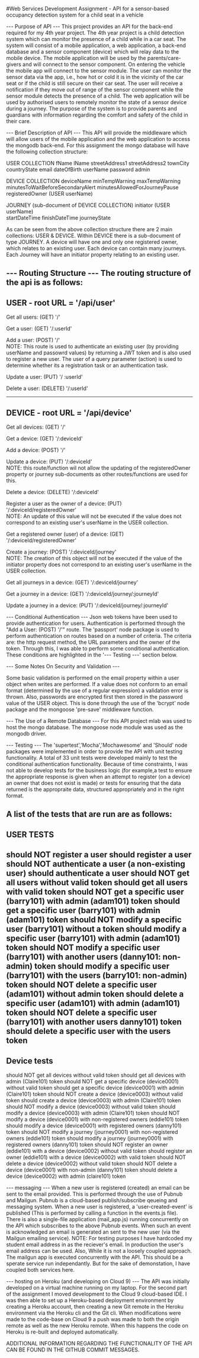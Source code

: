#Web Services Development Assignment - API for a sensor-based occupancy detection system for a child seat in a vehicle

--- Purpose of API ---
This project provides an API for the back-end required for my 4th year project. 
The 4th year project is a child detection system which can monitor the presence of a child while in a car seat. 
The system will consist of a mobile application, a web application, a back-end database and a sensor component  (device) which will relay data to the mobile device. 
The mobile application will be used by the parents/care-givers and will connect to the sensor component. 
On entering the vehicle the mobile app will connect to the sensor module. 
The user can monitor the sensor data via the app, i.e., how hot or cold it is in the vicinity of the car seat or if the child is still secure on their car seat. 
The user will receive a notification if they move out of range of the sensor component while the sensor module detects the presence of a child. 
The web application will be used by authorised users to remotely monitor the state of a sensor device during a journey. 
The purpose of the system is to provide parents and guardians with information regarding the comfort and safety of the child in their care. 

--- Brief Description of API ---
This API will provide the middleware which will allow users of the mobile application and the web application to access the mongodb back-end.
For this assignment the mongo database will have the following collection structure:

USER COLLECTION
fName
lName
streetAddress1
streetAddress2
townCity
countryState
email
dateOfBirth
userName
password
admin

DEVICE COLLECTION
deviceName
minTempWarning
maxTempWarning
minutesToWaitBeforeSecondaryAlert
minutesAllowedForJourneyPause
registeredOwner    (USER userName)   

JOURNEY (sub-document of DEVICE COLLECTION)
initiator (USER userName)  
startDateTime
finishDateTime
journeyState
																		
As can be seen from the above collection structure there are 2 main collections: USER & DEVICE. Within DEVICE there is a sub-document of type JOURNEY. 
A device will have one and only one registered owner, which relates to an existing user. 
Each device can contain many journeys. Each Journey will have an initiator property relating to an existing user.

--- Routing Structure ---
The routing structure of the api is as follows:
--------------------------------------
USER - root URL = '/api/user'
--------------------------------------
Get all users: (GET) '/'

Get a user: (GET) '/:userId'

Add a user: (POST) '/'                 
NOTE: This route is used to authenticate an existing user (by providing userName and passowrd values) by returning a JWT token and is also used to register a new user. 
The user of a query parameter (action) is used to determine whether its a registration task or an authentication task.

Update a user: (PUT) '/ :userId'

Delete a user: (DELETE) '/:userId'

--------------------------------------
DEVICE - root URL = '/api/device'
--------------------------------------
Get all devices: (GET) '/'

Get a device: (GET) '/:deviceId'

Add a device: (POST) '/'

Update a device: (PUT) '/:deviceId'   
NOTE: this route/function wil not allow the updating of the registeredOwner property or journey sub-documents as other routes/functions are used for this.

Delete a device: (DELETE) '/:deviceId'

Register a user as the owner of a device: (PUT) '/:deviceId/registeredOwner'    
NOTE: An update of this value will not be executed if the value does not correspond to an existing user's userName in the USER collection.

Get a registered owner (user) of a device: (GET) '/:deviceId/registeredOwner' 

Create a journey: (POST) '/:deviceId/journey'    
NOTE: The creation of this object will not be executed if the value of the initiator property does not correspond to an existing user's userName in the USER collection.

Get all journeys in a device: (GET) '/:deviceId/journey'

Get a journey in a device: (GET) '/:deviceId/journey/:journeyId'

Update a journey in a device: (PUT) '/:deviceId/journey/:journeyId'


--- Conditional Authentication ---
Json web tokens have been used to provide authentication for users. Authentication is performed through the "Add a User: (POST) '/'" route.
The 'passport' node package is used to perform authentication on routes based on a number of criteria. The criteria are: the http request method, the URL parameters and the owner of the token.
Through this, I was able to perform some conditional authentication. These conditions are highlighted in the '--- Testing ---' section below.



--- Some Notes On Security and Validation ---

Some basic validation is performed on the email property within a user object when writes are performed. 
If a value does not conform to an email format (determined by the use of a regular expression) a validation error is thrown.
Also, passwords are encrypted first then stored in the password value of the USER object. This is done through the use of the 'bcrypt' node package and the mongoose 'pre-save' middleware function.


--- The Use of a Remote Database ---
For this API project mlab was used to host the mongo database. The mongoose node module was used as the mongodb driver.


--- Testing ---
The 'supertest','Mocha','Mochawesome' and 'Should' node packages were implemented in order to provide the API with unit testing functionality.
A total of 33 unit tests were developed mainly to test the conditional authentication functionality.
Because of time constraints, I was not able to develop tests for the business logic 
(for example,a test to ensure the appropriate response is given when an attempt to register (on a device) an owner that does not exist is made)
or tests for ensuring that the data returned is the appropraite data, structured appropriately and in the right format.

A list of the tests that are run are as follows:
--------------------------------------
USER TESTS
--------------------------------------
should NOT register a user 
should register a user 
should NOT authenticate a user (a non-existing user)
should authenticate a user 
should NOT get all users without valid token
should get all users with valid token
should NOT get a specific user (barry101) with admin (adam101) token
should get a specific user (barry101) with admin (adam101) token
should NOT modify a specific user (barry101) without a token
should modify a specific user (barry101) with admin (adam101) token
should NOT modify a specific user (barry101) with another users (danny101: non-admin) token
should modify a specific user (barry101) with the users (barry101: non-admin) token
should NOT delete a specific user (adam101) without admin token
should delete a specific user (adam101) with admin (adam101) token
should NOT delete a specific user (barry101) with another users danny101) token
should delete a specific user with the users token
--------------------------------------
Device tests
--------------------------------------
should NOT get all devices without valid token
should get all devices with admin (Claire101) token
should NOT get a specific device (device0001) without valid token
should get a specific device (device0001) with admin (Claire101) token
should NOT create a device (device0003) without valid token
should create a device (device0003) with admin (Claire101) token
should NOT modify a device (device0003) without valid token
should modify a device (device0003) with admin (Claire101) token
should NOT modify a device (device0001) with non-registered owners (eddie101) token
should modify a device (device0001) with registered owners (danny101) token
should NOT modify a journey (journey0001) with non-registered owners (eddie101) token
should modify a journey (journey0001) with registered owners (danny101) token
should NOT register an owner (eddie101) with a device (device0002) without valid token
should register an owner (eddie101) with a device (device0002) with valid token
should NOT delete a device (device0002) without valid token
should NOT delete a device (device0001) with non-admin (danny101) token
should delete a device (device0002) with admin (claire101) token


--- messaging ---
When a new user is registered (created) an email can be sent to the email provided. This is performed through the use of Pubnub and Mailgun. 
Pubnub is a cloud-based publish/subscribe qeueing and messaging system. When a new user is registered, a 'user-created-event' is published (This is performed by calling a function in the events.js file).
There is also a single-file application (mail_app.js) running concurrently on the API which subscribes to the above Pubnub events. 
When such an event is acknowledged an email is generated an sent to the new user (via the Mailgun emailing service).
NOTE: For testing purposes I have hardcoded my student email address in as the reciever's email. In production the user's email address can be used.
Also, While it is not a loosely coupled approach. The mailgun app is executed concurrently with the API. This should be a sperate service run independantly.
But for the sake of demonstation, I have coupled both services here.


--- hosting on Heroku (and developing on Cloud 9) ---
The API was initially developed on a virtual machine running on my laptop. For the second part of the assignment I moved development to the Cloud 9 cloud-based IDE.
I was then able to set up a Heroku-based deployment environment by creating a Heroku account, then creating a new Git remote in the Heroku environment via the Heroku cli and the Git cli.
When modifications were made to the code-base on Cloud 9 a push was made to both the origin remote as well as the new Heroku remote. 
When this happens the code on Heroku is re-built and deployed automatically.

ADDITIONAL INFORMATION REGARDING THE FUNCTIONALITY OF THE API CAN BE FOUND IN THE GITHUB COMMIT MESSAGES.